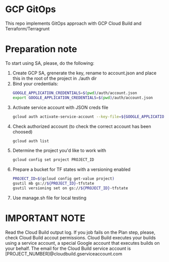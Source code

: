 # GCP GitOps 
This repo implements GitOps approach with GCP Cloud Build and Terraform/Terragrunt

# Preparation note 
To start using SA, please, do the following:

1. Create GCP SA, grenerate the key, rename to account.json and place this in the root of the project in ./auth dir
2. Bind your credentials:
   ```sh
   GOOGLE_APPLICATION_CREDENTIALS=$(pwd)/auth/account.json
   export GOOGLE_APPLICATION_CREDENTIALS=$(pwd)/auth/account.json
   ```
3. Activate service account with JSON creds file
   ```sh
   gcloud auth activate-service-account --key-file=${GOOGLE_APPLICATION_CREDENTIALS}
   ```
4. Check authorized account (to check the correct account has been choosed)
   ```sh
   gcloud auth list
   ```
5. Determine the project you'd like to work with
   ```sh
   gcloud config set project PROJECT_ID
   ```
6. Prepare a bucket for TF states with a versioning enabled
   ```sh
   PROJECT_ID=$(gcloud config get-value project)
   gsutil mb gs://${PROJECT_ID}-tfstate
   gsutil versioning set on gs://${PROJECT_ID}-tfstate
   ```
7. Use manage.sh file for local testing

# IMPORTANT NOTE
Read the Cloud Build output log. If you job fails on the Plan step, please, check Cloud Build accout permissions.
Cloud Build executes your builds using a service account, a special Google account that executes builds on your behalf. The email for the Cloud Build service account is [PROJECT_NUMBER]@cloudbuild.gserviceaccount.com

